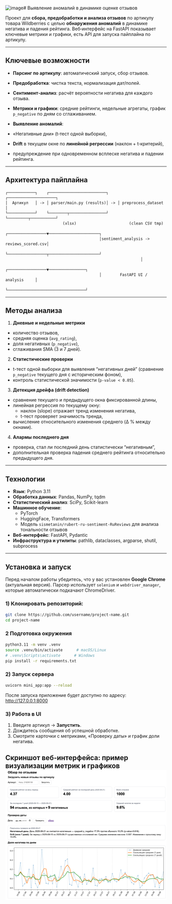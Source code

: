 <img width="408" height="164" alt="image" src="https://github.com/user-attachments/assets/350864ff-695d-454b-9855-ce4470b56790" />#  Выявление аномалий в динамике оценке отзывов

Проект для **сбора, предобработки и анализа отзывов** по артикулу товара Wildberries с целью **обнаружения аномалий** в динамике негатива и падения рейтинга. Веб‑интерфейс на FastAPI показывает ключевые метрики и графики, есть API для запуска пайплайна по артикулу.

---

##  Ключевые возможности

*  **Парсинг по артикулу**: автоматический запуск, сбор отзывов.
*  **Предобработка**: чистка текста, нормализация дат/полей.
*  **Сентимент‑анализ**: расчёт вероятности негатива для каждого отзыва.
*  **Метрики и графики**: средние рейтинги, недельные агрегаты, график `p_negative` по дням со сглаживанием.
*  **Выявление аномалий**:

  * «Негативные дни» (t‑тест одной выборки),
  * **Drift** в текущем окне по **линейной регрессии** (наклон + t‑критерий),
  * предупреждение при одновременном всплеске негатива и падении рейтинга.


---


##  Архитектура пайплайна

```
┌────────────┐    ┌─────────────────────────┐    ┌─────────────────────┐
│  Артикул   │ -> │ parser/main.py (results)│ -> │ preprocess_dataset  │
└────────────┘    └────────┬────────────────┘    └─────────┬───────────┘
                         (xlsx)                       (clean CSV tmp)
                                         ┌─────────────────▼──────────────────────┐
                                         │sentiment_analysis -> reviews_scored.csv│
                                         └─────────────────┬──────────────────────┘
                                                           │
                                         ┌─────────────────▼────────────────┐
                                         │        FastAPI UI / analysis     │
                                         └──────────────────────────────────┘
```


---

## Методы анализа

1.  **Дневные и недельные метрики**
   - количество отзывов,  
   - средняя оценка (`avg_rating`),  
   - доля негативных (`p_negative`),  
   - сглаживания SMA (3 и 7 дней).  

2.  **Статистические проверки**
   - t-тест одной выборки для выявления “негативных дней” (сравнение `p_negative` текущего дня с историческим фоном),  
   - контроль статистической значимости (`p-value < 0.05`).  

3.  **Детекция дрейфа (drift detection)**
   - сравнение текущего и предыдущего окна фиксированной длины,  
   - линейная регрессия по текущему окну:  
     - наклон (slope) отражает тренд изменения негатива,  
     - t-тест проверяет значимость тренда,  
   - вычисление относительного изменения среднего (Δ % между окнами).  

4.  **Алармы последнего дня**
   - проверка, стал ли последний день статистически “негативным”,  
   - дополнительная проверка падения среднего рейтинга относительно предыдущего дня.  

---

## Технологии

- **Язык**: Python 3.11
- **Обработка данных**: Pandas, NumPy, tqdm  
- **Статистический анализ**: SciPy, Scikit-learn  
- **Машинное обучение**:  
  - PyTorch  
  - HuggingFace, Transformers  
  - Модель `sismetanin/rubert-ru-sentiment-RuReviews` для анализа тональности отзывов  
- **Веб-интерфейс**: FastAPI, Pydantic  
- **Инфраструктура и утилиты**: pathlib, dataclasses, argparse, shutil, subprocess  

---
## Установка и запуск
Перед началом работы убедитесь, что у вас установлен **Google Chrome** (актуальная версия).
Парсер использует `selenium` и `webdriver_manager`, которые автоматически подкачают ChromeDriver.
### 1) Клонировать репозиторий:

```bash
git clone https://github.com/username/project-name.git
cd project-name
```
### 2 Подготовка окружения

```bash
python3.11 -m venv .venv 
source .venv/bin/activate      # macOS/Linux
# .venv\Scripts\activate      # Windows
pip install -r requirements.txt
```

### 2) Запуск сервера

```bash
uvicorn mini_app:app --reload
```
После запуска приложение будет доступно по адресу:
http://127.0.0.1:8000

### 3) Работа в UI

1. Введите артикул → **Запустить**.
2. Дождитесь сообщения об успешной обработке.
3. Смотрите карточки с метриками, «Проверку даты» и график доли негатива.

Скриншот веб-интерфейса: пример визуализации метрик и графиков
![alt text](image.png)
---



